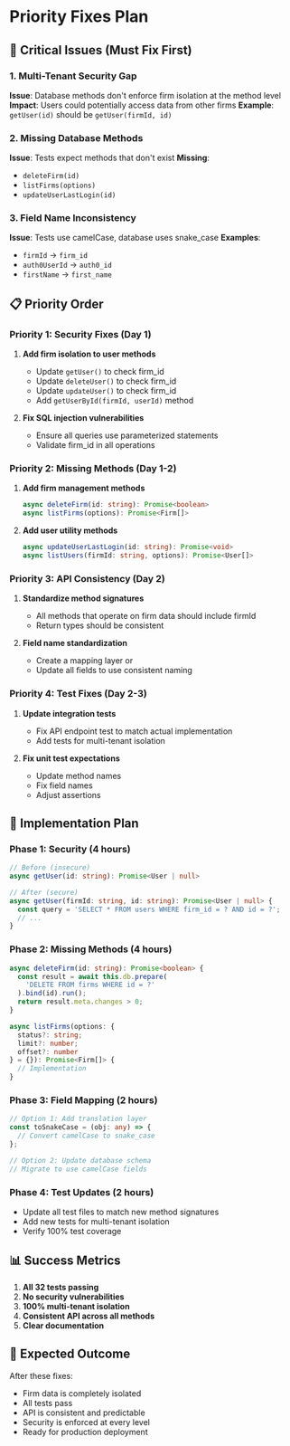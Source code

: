 # Priority Fixes Plan

## 🚨 Critical Issues (Must Fix First)

### 1. Multi-Tenant Security Gap
**Issue**: Database methods don't enforce firm isolation at the method level
**Impact**: Users could potentially access data from other firms
**Example**: `getUser(id)` should be `getUser(firmId, id)`

### 2. Missing Database Methods
**Issue**: Tests expect methods that don't exist
**Missing**:
- `deleteFirm(id)`
- `listFirms(options)`
- `updateUserLastLogin(id)`

### 3. Field Name Inconsistency
**Issue**: Tests use camelCase, database uses snake_case
**Examples**:
- `firmId` → `firm_id`
- `auth0UserId` → `auth0_id`
- `firstName` → `first_name`

## 📋 Priority Order

### Priority 1: Security Fixes (Day 1)
1. **Add firm isolation to user methods**
   - Update `getUser()` to check firm_id
   - Update `deleteUser()` to check firm_id
   - Update `updateUser()` to check firm_id
   - Add `getUserById(firmId, userId)` method

2. **Fix SQL injection vulnerabilities**
   - Ensure all queries use parameterized statements
   - Validate firm_id in all operations

### Priority 2: Missing Methods (Day 1-2)
1. **Add firm management methods**
   ```typescript
   async deleteFirm(id: string): Promise<boolean>
   async listFirms(options): Promise<Firm[]>
   ```

2. **Add user utility methods**
   ```typescript
   async updateUserLastLogin(id: string): Promise<void>
   async listUsers(firmId: string, options): Promise<User[]>
   ```

### Priority 3: API Consistency (Day 2)
1. **Standardize method signatures**
   - All methods that operate on firm data should include firmId
   - Return types should be consistent

2. **Field name standardization**
   - Create a mapping layer or
   - Update all fields to use consistent naming

### Priority 4: Test Fixes (Day 2-3)
1. **Update integration tests**
   - Fix API endpoint test to match actual implementation
   - Add tests for multi-tenant isolation

2. **Fix unit test expectations**
   - Update method names
   - Fix field names
   - Adjust assertions

## 🔧 Implementation Plan

### Phase 1: Security (4 hours)
```typescript
// Before (insecure)
async getUser(id: string): Promise<User | null>

// After (secure)
async getUser(firmId: string, id: string): Promise<User | null> {
  const query = 'SELECT * FROM users WHERE firm_id = ? AND id = ?';
  // ...
}
```

### Phase 2: Missing Methods (4 hours)
```typescript
async deleteFirm(id: string): Promise<boolean> {
  const result = await this.db.prepare(
    'DELETE FROM firms WHERE id = ?'
  ).bind(id).run();
  return result.meta.changes > 0;
}

async listFirms(options: { 
  status?: string; 
  limit?: number; 
  offset?: number 
} = {}): Promise<Firm[]> {
  // Implementation
}
```

### Phase 3: Field Mapping (2 hours)
```typescript
// Option 1: Add translation layer
const toSnakeCase = (obj: any) => {
  // Convert camelCase to snake_case
};

// Option 2: Update database schema
// Migrate to use camelCase fields
```

### Phase 4: Test Updates (2 hours)
- Update all test files to match new method signatures
- Add new tests for multi-tenant isolation
- Verify 100% test coverage

## 📊 Success Metrics

1. **All 32 tests passing**
2. **No security vulnerabilities**
3. **100% multi-tenant isolation**
4. **Consistent API across all methods**
5. **Clear documentation**

## 🚀 Expected Outcome

After these fixes:
- Firm data is completely isolated
- All tests pass
- API is consistent and predictable
- Security is enforced at every level
- Ready for production deployment